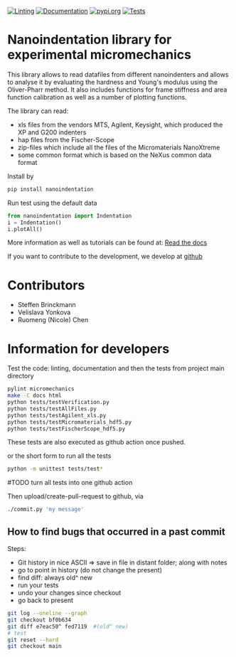 [![Linting](https://github.com/micromechanics/micromechanics/actions/workflows/pylint.yml/badge.svg)](https://github.com/micromechanics/micromechanics/actions/workflows/pylint.yml)
[![Documentation](https://github.com/micromechanics/micromechanics/actions/workflows/docs.yml/badge.svg)](https://github.com/micromechanics/micromechanics/actions/workflows/docs.yml)
[![pypi.org](https://github.com/micromechanics/micromechanics/actions/workflows/pypi.yml/badge.svg)](https://github.com/micromechanics/micromechanics/actions/workflows/pypi.yml)
[![Tests](https://github.com/micromechanics/micromechanics/actions/workflows/tests.yml/badge.svg)](https://github.com/micromechanics/micromechanics/actions/workflows/tests.yml)

# Nanoindentation library for experimental micromechanics
This library allows to read datafiles from different nanoindenters and allows to analyse it by evaluating the hardness and Young's modulus using the Oliver-Pharr method. It also includes functions for frame stiffness and area function calibration as well as a number of plotting functions.

The library can read:
- xls files from the vendors MTS, Agilent, Keysight, which produced the XP and G200 indenters
- hap files from the Fischer-Scope
- zip-files which include all the files of the Micromaterials NanoXtreme
- some common format which is based on the NeXus common data format

Install by
``` bash
pip install nanoindentation
```

Run test using the default data
``` python
from nanoindentation import Indentation
i = Indentation()
i.plotAll()
```

More information as well as tutorials can be found at: [Read the docs](https://micromechanics.github.io/micromechanics/)

If you want to contribute to the development, we develop at [github](https://github.com/micromechanics/micromechanics)


# Contributors
- Steffen Brinckmann
- Velislava Yonkova
- Ruomeng (Nicole) Chen


# Information for developers
Test the code: linting, documentation and then the tests from project main directory
``` bash
pylint micromechanics
make -C docs html
python tests/testVerification.py
python tests/testAllFiles.py
python tests/testAgilent_xls.py
python tests/testMicromaterials_hdf5.py
python tests/testFischerScope_hdf5.py
```
These tests are also executed as github action once pushed.

or the short form to run all the tests
``` bash
python -m unittest tests/test*
```

#TODO turn all tests into one github action

Then upload/create-pull-request to github, via
``` bash
./commit.py 'my message'
```

## How to find bugs that occurred in a past commit
Steps:
- Git history in nice ASCII  => save in file in distant folder; along with notes
- go to point in history (do not change the present)
- find diff: always old^ new
- run your tests
- undo your changes since checkout
- go back to present

``` bash
git log --oneline --graph
git checkout bf0b634
git diff e7eac50^ fed7119  #(old^ new)
# test
git reset --hard
git checkout main
```
